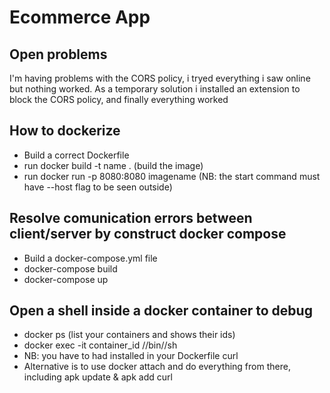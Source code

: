 # Ecommerce App

## Open problems
I'm having problems with the CORS policy, i tryed everything i saw online but nothing worked. As a temporary
solution i installed an extension to block the CORS policy, and finally everything worked

## How to dockerize
- Build a correct Dockerfile
- run docker build -t name . (build the image)
- run docker run -p 8080:8080 imagename   (NB: the start command must have --host flag to be seen outside)

## Resolve comunication errors between client/server by construct docker compose
- Build a docker-compose.yml file
- docker-compose build
- docker-compose up

## Open a shell inside a docker container to debug
- docker ps (list your containers and shows their ids)
- docker exec -it container_id //bin//sh
- NB: you have to had installed in your Dockerfile curl
- Alternative is to use docker attach and do everything from there, including apk update & apk add curl